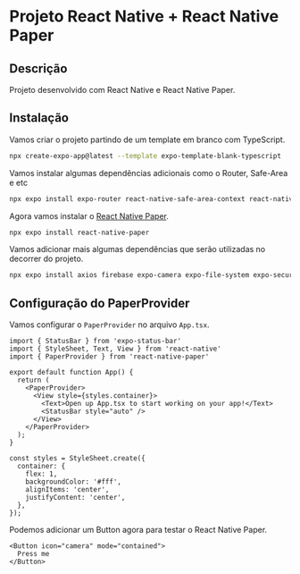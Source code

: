 # Projeto React Native + React Native Paper

## Descrição

Projeto desenvolvido com React Native e React Native Paper.

## Instalação

Vamos criar o projeto partindo de um template em branco com TypeScript.

```bash
npx create-expo-app@latest --template expo-template-blank-typescript
```

Vamos instalar algumas dependências adicionais como o Router, Safe-Area e etc

```bash
npx expo install expo-router react-native-safe-area-context react-native-screens expo-linking expo-constants expo-status-bar
```

Agora vamos instalar o [React Native Paper](https://reactnativepaper.com/).

```bash
npx expo install react-native-paper
```

Vamos adicionar mais algumas dependências que serão utilizadas no decorrer do projeto.

```bash
npx expo install axios firebase expo-camera expo-file-system expo-secure-store expo-sensors
```

## Configuração do PaperProvider

Vamos configurar o `PaperProvider` no arquivo `App.tsx`.

```tsx
import { StatusBar } from 'expo-status-bar'
import { StyleSheet, Text, View } from 'react-native'
import { PaperProvider } from 'react-native-paper'

export default function App() {
  return (
    <PaperProvider>
      <View style={styles.container}>
        <Text>Open up App.tsx to start working on your app!</Text>
        <StatusBar style="auto" />
      </View>
    </PaperProvider>
  );
}

const styles = StyleSheet.create({
  container: {
    flex: 1,
    backgroundColor: '#fff',
    alignItems: 'center',
    justifyContent: 'center',
  },
});
```

Podemos adicionar um Button agora para testar o React Native Paper.

```tsx
<Button icon="camera" mode="contained">
  Press me
</Button>
```


